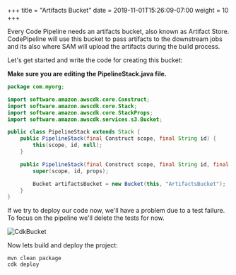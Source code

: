 +++
title = "Artifacts Bucket"
date = 2019-11-01T15:26:09-07:00
weight = 10
+++

Every Code Pipeline needs an artifacts bucket, also known as Artifact Store. CodePipeline will use this bucket to pass artifacts to the downstream jobs and its also where SAM will upload the artifacts during the build process. 

Let's get started and write the code for creating this bucket:

**Make sure you are editing the PipelineStack.java file.**

```java
package com.myorg;

import software.amazon.awscdk.core.Construct;
import software.amazon.awscdk.core.Stack;
import software.amazon.awscdk.core.StackProps;
import software.amazon.awscdk.services.s3.Bucket;

public class PipelineStack extends Stack {
    public PipelineStack(final Construct scope, final String id) {
        this(scope, id, null);
    }

    public PipelineStack(final Construct scope, final String id, final StackProps props) {
        super(scope, id, props);

        Bucket artifactsBucket = new Bucket(this, "ArtifactsBucket");
    }
}
```

If we try to deploy our code now, we'll have a problem due to a test failure. To focus on the pipeline we'll delete the 
tests for now.

![CdkBucket](/images/java/chapter4/pipeascode/delete-tests.png)

Now lets build and deploy the project: 

```
mvn clean package
cdk deploy
```